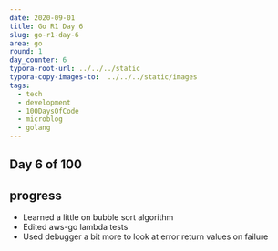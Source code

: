 ```yaml
---
date: 2020-09-01
title: Go R1 Day 6
slug: go-r1-day-6
area: go
round: 1
day_counter: 6
typora-root-url: ../../../static
typora-copy-images-to:  ../../../static/images
tags:
  - tech
  - development
  - 100DaysOfCode
  - microblog
  - golang
---
```


## Day 6 of 100

## progress

- Learned a little on bubble sort algorithm
- Edited aws-go lambda tests
- Used debugger a bit more to look at error return values on failure
